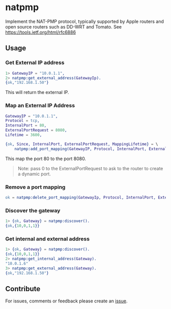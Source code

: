 # natpmp

Implement the NAT-PMP protocol, typically supported by Apple routers and open source
routers such as DD-WRT and Tomato.
See https://tools.ietf.org/html/rfc6886

## Usage

### Get External IP address

```erlang
1> GatewayIP = "10.0.1.1",
2> natpmp:get_external_address(GatewayIp).
{ok,"192.168.1.50"}
```

This will return the external IP.

### Map an External IP Address

```erlang
GatewayIP = "10.0.1.1",
Protocol = tcp,
InternalPort = 80,
ExternalPortRequest = 8080,
Lifetime = 3600,

{ok, Since, InternalPort, ExternalPortRequest, MappingLifetime} = \
    natpmp:add_port_mapping(GatewayIP, Protocol, InternalPort, ExternalPortRequest, Lifetime).
```

This map the port 80 to the port 8080.

> Note: pass 0 to the ExternalPortRequest to ask to the router to create a dynamic port.

### Remove a port mapping

```erlang
ok = natpmp:delete_port_mapping(GatewayIp, Protocol, InternalPort, ExternalPort)
```

### Discover the gateway

```erlang
1> {ok, Gateway} = natpmp:discover().
{ok,{10,0,1,1}}
```

### Get internal and external address

```erlang
1> {ok, Gateway} = natpmp:discover().
{ok,{10,0,1,1}}
2> natpmp:get_internal_address(Gateway).
"10.0.1.6"
3> natpmp:get_external_address(Gateway).
{ok,"192.168.1.50"}
```

## Contribute

For issues, comments or feedback please create an [issue](https://github.com/benoitc/natpmp/issues).
